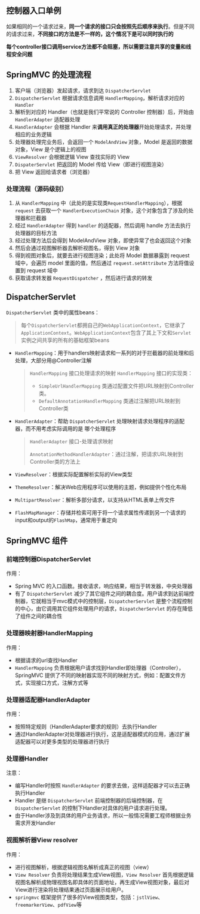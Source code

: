 ## 控制器入口单例

​		如果相同的一个请求过来，**同一个请求的接口只会按照先后顺序来执行**。但是不同的请求过来，**不同接口的方法是不一样的，这个情况下是可以同时执行的**

​		**每个controller接口调用service方法都不会阻塞，所以需要注意共享的变量和线程安全问题**





## SpringMVC 的处理流程

1. 客户端（浏览器）发起请求，请求到达 `DispatcherServlet`
2. `DispatcherServlet` 根据请求信息调用 `HandlerMapping`，解析请求对应的 `Handler`
3. 解析到对应的 Handler（也就是我们平常说的 Controller 控制器）后，开始由 `HandlerAdapter` 适配器处理
4. `HandlerAdapter` 会根据 Handler 来**调用真正的处理器**开始处理请求，并处理相应的业务逻辑
5. 处理器处理完业务后，会返回一个 `ModelAndView` 对象，Model 是返回的数据对象，View 是个逻辑上的视图
6. `ViewResolver` 会根据逻辑 View 查找实际的 View
7. `DispaterServlet` 把返回的 Model 传给 View（即进行视图渲染）
8. 把 View 返回给请求者（浏览器）



### 处理流程（源码级别）

1. 从 `HandlerMapping` 中（此处的是实现类`RequestHandlerMapping`），根据 `request` 去获取一个 `HandlerExecutionChain` 对象，这个对象包含了涉及的处理器和拦截器
2. 经过 `HandlerAdapter` 得到 `handler` 的适配器，然后调用 handle 方法去执行处理器的目标方法
3. 经过处理方法后会得到 ModelAndView 对象，即使异常了也会返回这个对象
4. 然后会通过视图解析器去解析视图名，得到 View 对象
5. 得到视图对象后，就要去进行视图渲染；此处将 Model 数据暴露到 request 域中，会遍历 model 里面的值，然后通过 `request.setAttribute` 方法将值设置到 request 域中
6. 获取请求转发器 `RequestDispatcher` ，然后进行请求的转发



## DispatcherServlet

`DispatcherServlet` 类中的属性beans：

> ​		每个`DispatcherServlet`都拥自己的`WebApplicationContext`，它继承了`ApplicationContext`。`WebApplicationContext`包含了其上下文和`Servlet`实例之间共享的所有的基础框架beans

- `HandlerMapping`：用于handlers映射请求和一系列的对于拦截器的前处理和后处理，大部分用@Controller注解

  > `HandlerMapping` 接口处理请求的映射 `HandlerMapping` 接口的实现类：
  >
  > - `SimpleUrlHandlerMapping` 类通过配置文件把URL映射到Controller类。
  > - `DefaultAnnotationHandlerMapping` 类通过注解把URL映射到Controller类

- `HandlerAdapter`：帮助 `DispatcherServlet` 处理映射请求处理程序的适配器，而不用考虑实际调用的是 哪个处理程序

  > `HandlerAdapter` 接口-处理请求映射
  >
  > `AnnotationMethodHandlerAdapter`：通过注解，把请求URL映射到Controller类的方法上

- `ViewResolver`：根据实际配置解析实际的View类型

- `ThemeResolver`：解决Web应用程序可以使用的主题，例如提供个性化布局

- `MultipartResolver`：解析多部分请求，以支持从HTML表单上传文件

- `FlashMapManager`：存储并检索可用于将一个请求属性传递到另一个请求的input和output的`FlashMap`，通常用于重定向



## SpringMVC 组件

### 前端控制器DispatcherServlet

作用：

- Spring MVC 的入口函数。接收请求，响应结果，相当于转发器，中央处理器
- 有了 `DispatcherServlet` 减少了其它组件之间的耦合度。用户请求到达前端控制器，它就相当于mvc模式中的控制层，`DispatcherServlet` 是整个流程控制的中心，由它调用其它组件处理用户的请求，`DispatcherServlet` 的存在降低了组件之间的耦合性

### 处理器映射器HandlerMapping

作用：

- 根据请求的url查找Handler
- `HandlerMapping` 负责根据用户请求找到Handler即处理器（Controller），SpringMVC 提供了不同的映射器实现不同的映射方式，例如：配置文件方式，实现接口方式，注解方式等

### 处理器适配器HandlerAdapter

作用：

- 按照特定规则（HandlerAdapter要求的规则）去执行Handler
- 通过HandlerAdapter对处理器进行执行，这是适配器模式的应用，通过扩展适配器可以对更多类型的处理器进行执行

### 处理器Handler

注意：

- 编写Handler时按照 `HandlerAdapter` 的要求去做，这样适配器才可以去正确执行Handler
- Handler 是继 `DispatcherServlet` 前端控制器的后端控制器，在 `DispatcherServlet` 的控制下Handler对具体的用户请求进行处理。
- 由于Handler涉及到具体的用户业务请求，所以一般情况需要工程师根据业务需求开发Handler

### 视图解析器View resolver

作用：

- 进行视图解析，根据逻辑视图名解析成真正的视图（view）
- `View Resolver` 负责将处理结果生成View视图，`View Resolver` 首先根据逻辑视图名解析成物理视图名即具体的页面地址，再生成View视图对象，最后对View进行渲染将处理结果通过页面展示给用户。 
- `springmvc` 框架提供了很多的View视图类型，包括：`jstlView`、`freemarkerView`、`pdfView`等
